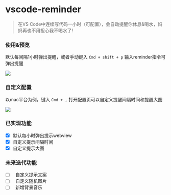 # vscode-reminder

> 在VS Code中连续写代码一小时（可配置），会自动提醒你休息&喝水，妈妈再也不用担心我不喝水了!

### 使用&预览

默认每间隔1小时弹出提醒，或者手动键入 `Cmd + shift + p` 输入reminder指令可弹出提醒

![](https://huangzhenwei.cn/img/vscode-reminder/review.png)

### 自定义配置

以mac平台为例，键入 `Cmd + ,` 打开配置页可以自定义提醒间隔时间和提醒大图

![](https://huangzhenwei.cn/img/vscode-reminder/setting.png)

### 已实现功能
- [x]   默认每小时弹出提示webview
- [x]   自定义提示间隔时间
- [x]   自定义提示大图

### 未来迭代功能
- [ ]   自定义提示文案
- [ ]   自定义随机图片
- [ ]   新增背景音乐